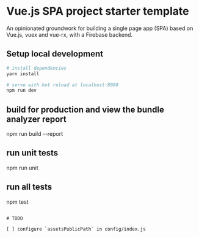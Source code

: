 # Vue.js SPA project starter template

An opinionated groundwork for building a single page app (SPA) based on Vue.js, vuex and vue-rx, with a Firebase backend.

## Setup local development

``` bash
# install dependencies
yarn install

# serve with hot reload at localhost:8080
npm run dev
```

## build for production and view the bundle analyzer report
npm run build --report

## run unit tests
npm run unit

## run all tests
npm test
```

# TODO

[ ] configure `assetsPublicPath` in config/index.js
